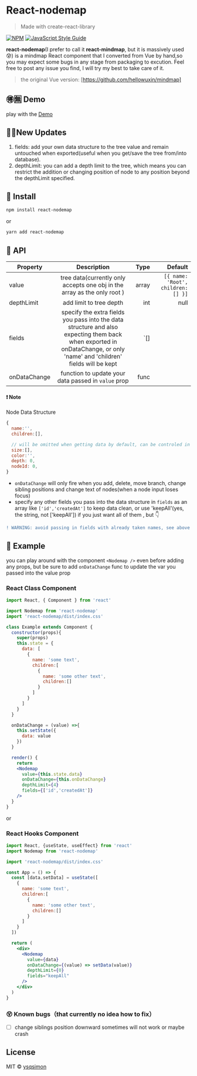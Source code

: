 # React-nodemap

> Made with create-react-library

[![NPM](https://img.shields.io/npm/v/react-nodemap.svg)](https://www.npmjs.com/package/react-nodemap) [![JavaScript Style Guide](https://img.shields.io/badge/code_style-standard-brightgreen.svg)](https://standardjs.com)

**react-nodemap**(I prefer to call it **react-mindmap**, but it is massively used 😰) is a mindmap React component that I converted from Vue by hand,so you may expect some bugs in any stage from packaging to excution. Feel free to post any issue you find, I will try my best to take care of it.
>the original Vue version: [https://github.com/hellowuxin/mindmap]

## 🉐🈚 Demo
play with the [Demo](https://ysqsimon.github.io/react-nodemap/)

## 🤟🏻New Updates
1. fields: add your own data structure to the tree value and remain untouched when exported(useful when you get/save the tree from/into database).
2. depthLimit: you can add a depth limit to the tree, which means you can restrict the addition or changing position of node to any position beyond the depthLimit specified.

## 💾 Install

```bash
npm install react-nodemap
```
or
```bash
yarn add react-nodemap
```

## 🔌 API
| Property      | Description   | Type  | Default |
| ------------- |:-------------:| -----:| -------:|
| value         | tree data(currently only accepts one obj in the array as the only root )  | array | `[{ name: 'Root', children: [] }]` |
| depthLimit    | add limit to tree depth  | int | null |
| fields | specify the extra fields you pass into the data structure and also expecting them back when exported in onDataChange, or only 'name' and 'children' fields will be kept | `[] || 'keepAll'` | `['name','children']`|
| onDataChange  | function to update your data passed in `value` prop   |  func | |

#### ❗ Note
Node Data Structure
```jsx
{
  name:'',
  children:[],

  // will be omitted when getting data by default, can be controled in `fields` prop
  size:[], 
  color:'',
  depth: 0,
  nodeId: 0,
}
``` 
- `onDataChange` will only fire when you add, delete, move branch, change sibling positions and change text of nodes(when a node input loses focus)
- specify any other fields you pass into the data structure in `fields` as an array like `['id','createdAt']` to keep data clean, or use 'keepAll'(yes, the string, not ['keepAll']) if you just want all of them , but 👇
```diff
! WARNING: avoid passing in fields with already taken names, see above node structure
```

## 🍻 Example
you can play around with the component `<Nodemap />` even before adding any props, but be sure to add `onDataChange` func to update the var you passed into the value prop
### React Class Component
```jsx
import React, { Component } from 'react'

import Nodemap from 'react-nodemap'
import 'react-nodemap/dist/index.css'

class Example extends Component {
  constructor(props){
    super(props)
    this.state = {
      data: [
        {
          name: 'some text',
          children:[ 
            {
              name: 'some other text',
              children:[]
            }
          ]
        }
      ]
    }
  }

  onDataChange = (value) =>{
    this.setState({
      data: value
    })
  }

  render() {
    return 
    <Nodemap 
      value={this.state.data} 
      onDataChange={this.onDataChange}
      depthLimit={4}
      fields={['id','createdAt']}
    />
  }
}
```
or
### React Hooks Component

```jsx
import React, {useState, useEffect} from 'react'
import Nodemap from 'react-nodemap'

import 'react-nodemap/dist/index.css'

const App = () => {
  const [data,setData] = useState([
    {
      name: 'some text',
      children:[ 
        {
          name: 'some other text',
          children:[]
        }
      ]
    }
  ])

  return (
    <div>
      <Nodemap 
        value={data} 
        onDataChange={(value) => setData(value)}
        depthLimit={0}
        fields="keepAll"
      />
    </div>
  )
}
```

### 😵 Known bugs（that currently no idea how to fix）
- [ ] change siblings position downward sometimes will not work or maybe crash

## License

MIT © [ysqsimon](https://github.com/ysqsimon)
